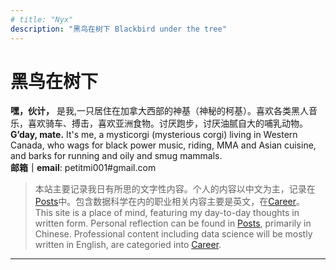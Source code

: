 ```yaml
---
# title: "Nyx"
description: "黑鸟在树下 Blackbird under the tree"
---
```

# 黑鸟在树下
<!-- # <span style="color:#6b21a8">黑鸟在树下 Blackbird under the tree</span>. -->


**嘿，伙计，** 是我,一只居住在加拿大西部的神基（神秘的柯基）。喜欢各类黑人音乐，喜欢骑车、搏击，喜欢亚洲食物。讨厌跑步，讨厌油腻自大的哺乳动物。\
**G’day, mate.** It's me, a mysticorgi (mysterious corgi) living in Western Canada, who wags for black power music, riding, MMA and Asian cuisine, and barks for running and oily and smug mammals. \
**邮箱｜email**: petitmi001#gmail.com


> 本站主要记录我日有所思的文字性内容。个人的内容以中文为主，记录在[Posts](https://petitmi.com/posts)中。包含数据科学在内的职业相关内容主要是英文，在[Career](https://petitmi.com/career)。\
This site is a place of mind, featuring my day-to-day thoughts in written form. Personal reflection can be found in [Posts](https://petitmi.com/posts), primarily in Chinese. Professional content including data science will be mostly written in English, are categoried into [Career](https://petitmi.com/career).
---